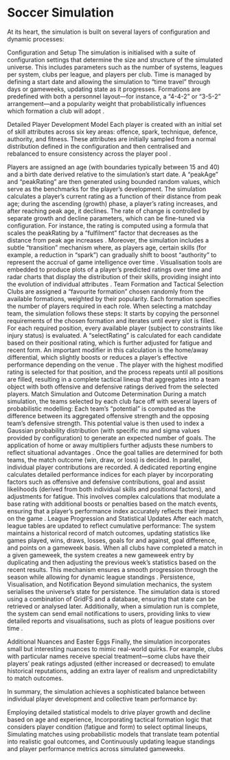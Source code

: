 # Soccer Simulation

At its heart, the simulation is built on several layers of configuration and dynamic processes:

Configuration and Setup
The simulation is initialised with a suite of configuration settings that determine the size and structure of the simulated universe. This includes parameters such as the number of systems, leagues per system, clubs per league, and players per club. Time is managed by defining a start date and allowing the simulation to “time travel” through days or gameweeks, updating state as it progresses. Formations are predefined with both a personnel layout—for instance, a “4-4-2” or “3-5-2” arrangement—and a popularity weight that probabilistically influences which formation a club will adopt .

Detailed Player Development Model
Each player is created with an initial set of skill attributes across six key areas: offence, spark, technique, defence, authority, and fitness. These attributes are initially sampled from a normal distribution defined in the configuration and then centralised and rebalanced to ensure consistency across the player pool 
.

Players are assigned an age (with boundaries typically between 15 and 40) and a birth date derived relative to the simulation’s start date.
A “peakAge” and “peakRating” are then generated using bounded random values, which serve as the benchmarks for the player’s development. The simulation calculates a player’s current rating as a function of their distance from peak age; during the ascending (growth) phase, a player’s rating increases, and after reaching peak age, it declines. The rate of change is controlled by separate growth and decline parameters, which can be fine-tuned via configuration. For instance, the rating is computed using a formula that scales the peakRating by a “fulfilment” factor that decreases as the distance from peak age increases 
.
Moreover, the simulation includes a subtle “transition” mechanism where, as players age, certain skills (for example, a reduction in “spark”) can gradually shift to boost “authority” to represent the accrual of game intelligence over time 
.
Visualisation tools are embedded to produce plots of a player’s predicted ratings over time and radar charts that display the distribution of their skills, providing insight into the evolution of individual attributes 
.
Team Formation and Tactical Selection
Clubs are assigned a “favourite formation” chosen randomly from the available formations, weighted by their popularity. Each formation specifies the number of players required in each role. When selecting a matchday team, the simulation follows these steps:
It starts by copying the personnel requirements of the chosen formation and iterates until every slot is filled.
For each required position, every available player (subject to constraints like injury status) is evaluated. A “selectRating” is calculated for each candidate based on their positional rating, which is further adjusted for fatigue and recent form. An important modifier in this calculation is the home/away differential, which slightly boosts or reduces a player’s effective performance depending on the venue 
.
The player with the highest modified rating is selected for that position, and the process repeats until all positions are filled, resulting in a complete tactical lineup that aggregates into a team object with both offensive and defensive ratings derived from the selected players.
Match Simulation and Outcome Determination
During a match simulation, the teams selected by each club face off with several layers of probabilistic modelling:
Each team’s “potential” is computed as the difference between its aggregated offensive strength and the opposing team’s defensive strength.
This potential value is then used to index a Gaussian probability distribution (with specific mu and sigma values provided by configuration) to generate an expected number of goals. The application of home or away multipliers further adjusts these numbers to reflect situational advantages 
.
Once the goal tallies are determined for both teams, the match outcome (win, draw, or loss) is decided.
In parallel, individual player contributions are recorded. A dedicated reporting engine calculates detailed performance indices for each player by incorporating factors such as offensive and defensive contributions, goal and assist likelihoods (derived from both individual skills and positional factors), and adjustments for fatigue. This involves complex calculations that modulate a base rating with additional boosts or penalties based on the match events, ensuring that a player’s performance index accurately reflects their impact on the game 
.
League Progression and Statistical Updates
After each match, league tables are updated to reflect cumulative performance:
The system maintains a historical record of match outcomes, updating statistics like games played, wins, draws, losses, goals for and against, goal difference, and points on a gameweek basis.
When all clubs have completed a match in a given gameweek, the system creates a new gameweek entry by duplicating and then adjusting the previous week’s statistics based on the recent results. This mechanism ensures a smooth progression through the season while allowing for dynamic league standings 
.
Persistence, Visualisation, and Notification
Beyond simulation mechanics, the system serialises the universe’s state for persistence. The simulation data is stored using a combination of GridFS and a database, ensuring that state can be retrieved or analysed later. Additionally, when a simulation run is complete, the system can send email notifications to users, providing links to view detailed reports and visualisations, such as plots of league positions over time 
.

Additional Nuances and Easter Eggs
Finally, the simulation incorporates small but interesting nuances to mimic real-world quirks. For example, clubs with particular names receive special treatment—some clubs have their players’ peak ratings adjusted (either increased or decreased) to emulate historical reputations, adding an extra layer of realism and unpredictability to match outcomes.

In summary, the simulation achieves a sophisticated balance between individual player development and collective team performance by:

Employing detailed statistical models to drive player growth and decline based on age and experience,
Incorporating tactical formation logic that considers player condition (fatigue and form) to select optimal lineups,
Simulating matches using probabilistic models that translate team potential into realistic goal outcomes, and
Continuously updating league standings and player performance metrics across simulated gameweeks.